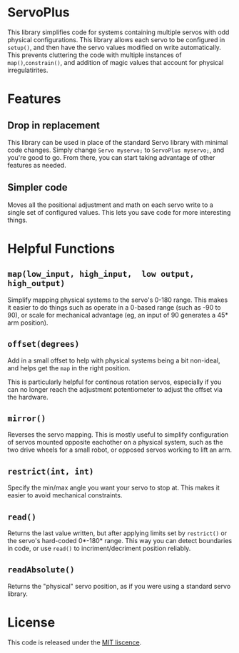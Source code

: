  

# ServoPlus
This library simplifies code for systems containing multiple servos with odd physical configurations. This library allows each servo to be configured in `setup()`, and then have the servo values modified on write automatically. This prevents cluttering the code with  multiple instances of `map()`,`constrain()`, and addition of magic values that account for physical irregulatirites. 
 
# Features

## Drop in replacement 
This library can be used in place of the standard Servo library with minimal code changes. Simply change `Servo myservo;` to `ServoPlus myservo;`, and you're good to go. From there, you can start taking advantage of other features as needed. 

## Simpler code
Moves all the positional adjustment and math on each servo write to a single set of configured values. This lets you save code for more interesting things. 

# Helpful Functions

## `map(low_input, high_input,  low output, high_output)`
Simplify mapping physical systems to the servo's 0-180 range. This makes it easier to do things such as operate in a 0-based range (such as -90 to 90), or scale for mechanical advantage (eg, an input of 90 generates a 45* arm position).

## `offset(degrees)`
Add in a small offset to help with physical systems being a bit non-ideal, and helps get the `map` in the right position. 

This is particularly helpful for continous rotation servos, especially if you can no longer reach the adjustment potentiometer to adjust the offset via the hardware.

## `mirror()`
Reverses the servo mapping. This is mostly useful to simplify configuration of servos mounted opposite eachother on a physical system, such as the two drive wheels for a small robot, or opposed servos working to lift an arm.

## `restrict(int, int)`
Specify the min/max angle you want your servo to stop at. This makes it easier to avoid mechanical constraints.

## `read()`
Returns the last value written, but after applying limits set by `restrict()` or the servo's hard-coded 0*-180* range. This way you can detect boundaries in code, or use `read()` to incriment/decriment position reliably.

## `readAbsolute()`
Returns the "physical" servo position, as if you were using a standard servo library.


# License
This code is released under the [MIT liscence](LICENSE.md).